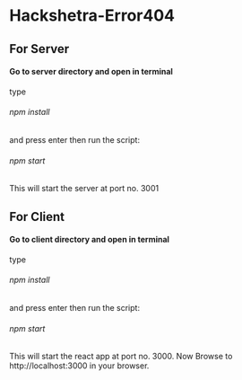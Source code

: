 # Hackshetra-Error404

## For Server
#### Go to server directory and open in terminal 
type 
###### npm install 
and press enter then run the script: 
###### npm start
This will start the server at port no. 3001



## For Client 
#### Go to client directory and open in terminal
type 
###### npm install 
and press enter then run the script: 
###### npm start
This will start the react app at port no. 3000.
Now Browse to http://localhost:3000 in your browser.


